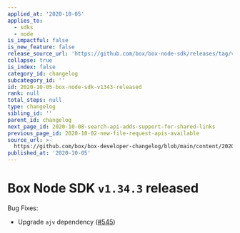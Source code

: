 ```yaml
---
applied_at: '2020-10-05'
applies_to:
  - sdks
  - node
is_impactful: false
is_new_feature: false
release_source_url: 'https://github.com/box/box-node-sdk/releases/tag/v1.34.3'
collapse: true
is_index: false
category_id: changelog
subcategory_id: ''
id: 2020-10-05-box-node-sdk-v1343-released
rank: null
total_steps: null
type: changelog
sibling_id: ''
parent_id: changelog
next_page_id: 2020-10-08-search-api-adds-support-for-shared-links
previous_page_id: 2020-10-02-new-file-request-apis-available
source_url: >-
  https://github.com/box/box-developer-changelog/blob/main/content/2020/10-05-box-node-sdk-v1343-released.md
published_at: '2020-10-05'
---
```

# Box Node SDK `v1.34.3` released

Bug Fixes:

- Upgrade `ajv` dependency ([#545][1])

[1]: https://github.com/box/box-node-sdk/issues/545